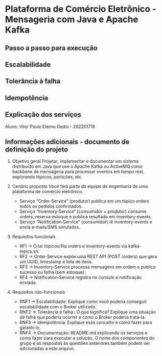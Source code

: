 # Plataforma de Comércio Eletrônico - Mensageria com Java e Apache Kafka

## Passo a passo para execução

## Escalabilidade

## Tolerância à falha

## Idempotência

## Explicação dos serviços

Aluno: Vitor Paulo Eterno Godoi - 202201718

## Informações adicionais - documento de definição do projeto
1. Objetivo geral
Projetar, implementar e documentar um sistema distribuído em Java que use o Apache
Kafka ou ActiveMQ como backbone de mensageria para processar eventos em tempo
real, explorando tópicos, partições, etc.

2. Cenário proposto
Você fará parte da equipe de engenharia de uma plataforma de comércio eletrônico.
    - Serviço “Order‑Service” (produtor) publica em um tópico orders todos os
    pedidos confirmados.
    - Serviço “Inventory‑Service” (consumidor + produtor) consome orders, reserva
    estoque e publica resultado em inventory-events.
    - Serviço “Notification‑Service” (consumidor) lê inventory-events e envia
    e‑mails/SMS simulados.

3. Requisitos funcionais
    - RF1 -> Criar tópicos/fila orders e inventory-events via kafka-topics.sh.
    - RF2 -> Order‑Service expõe uma REST API (POST /orders) que gera um UUID, timestamp e lista de itens.
    - RF3 -> Inventory‑Service processa mensagens em ordem e publica sucesso ou falha (sem estoque).
    - RF4 -> Notification‑Service registra no console a notificação enviada.

4. Requisitos não-funcionais
    - RNF1 -> Escalabilidade: Explique como você poderia conseguir escalabilidade com o Broker utilizado.
    - RNF2 -> Tolerância à falha : O que significa? Explique uma situação de falha que poderia ocorrer e como o Broker poderia tratá-la.
    - RNF3 -> Idempotência: Explique esse conceito e como fazer para garanti-lo.
    - RNF4 -> Documentação: README.md explicando os serviços e como fazer para executar a solução. O nome dos componentes do grupo e as respostas às questões
    anteriores também podem ser adicionadas a este arquivo.